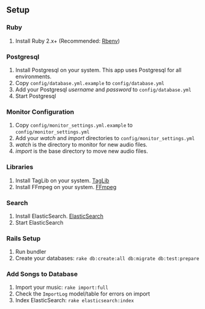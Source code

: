 Setup
-----
### Ruby
1. Install Ruby 2.x+ (Recommended: [Rbenv](https://github.com/sstephenson/rbenv))

### Postgresql
1. Install Postgresql on your system.  This app uses Postgresql for all environments.
2. Copy `config/database.yml.example` to `config/database.yml`
3. Add your Postgresql _username_ and _password_ to `config/database.yml`
4. Start Postgresql

### Monitor Configuration
1. Copy `config/monitor_settings.yml.example` to `config/monitor_settings.yml`
2. Add your _watch_ and _import_ directories to `config/monitor_settings.yml`
3. _watch_ is the directory to monitor for new audio files.
4. _import_ is the base directory to move new audio files.

### Libraries
1. Install TagLib on your system. [TagLib](http://robinst.github.io/taglib-ruby/)
2. Install FFmpeg on your system. [FFmpeg](http://www.ffmpeg.org/download.html)

### Search
1. Install ElasticSearch. [ElasticSearch](http://www.elasticsearch.org/guide/en/elasticsearch/reference/current/setup.html#setup-installation)
2. Start ElasticSearch

### Rails Setup
1. Run bundler
2. Create your databases: `rake db:create:all db:migrate db:test:prepare`

### Add Songs to Database
1. Import your music: `rake import:full`
2. Check the `ImportLog` model/table for errors on import
3. Index ElasticSearch: `rake elasticsearch:index`
